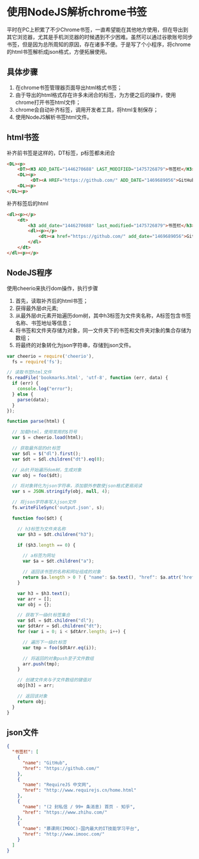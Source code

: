 # 使用NodeJS解析chrome书签

平时在PC上积累了不少Chrome书签，一直希望能在其他地方使用，但在导出到其它浏览器，尤其是手机浏览器的时候遇到不少困难。虽然可以通过谷歌账号同步书签，但是因为总所周知的原因，存在诸多不便。于是写了个小程序，将chrome的html书签解析成json格式，方便拓展使用。

## 具体步骤

1. 在chrome书签管理器页面导出html格式书签；
2. 由于导出的html格式存在许多未闭合的标签，为方便之后的操作，使用chrome打开书签html文件；
3. chrome会自动补齐标签，调用开发者工具，将html复制保存；
4. 使用NodeJS解析书签html文件。

## html书签

补齐前书签是这样的，DT标签，p标签都未闭合

```html
<DL><p>
    <DT><H3 ADD_DATE="1446270688" LAST_MODIFIED="1475726879">书签栏</H3>
    <DL><p>
         <DT><A HREF="https://github.com/" ADD_DATE="1469689056">GitHub</A>
    <DL><p>
</DL><p>        
```

补齐标签后的html

```html
<dl><p></p>
    <dt>
        <h3 add_date="1446270688" last_modified="1475726879">书签栏</h3>
        <dl><p></p>
            <dt><a href="https://github.com/" add_date="1469689056">GitHub</a></dt>
        </dl>
    </dt>
</dl><p></p>    
```

## NodeJS程序

使用cheerio来执行dom操作，执行步骤

1. 首先，读取补齐后的html书签；
2. 获得最外层dt元素;
3. 从最外层dt元素开始遍历dom树，其中h3标签为文件夹名称，A标签包含书签名称、书签地址等信息；
4. 将书签和文件夹存储为对象，同一文件夹下的书签和文件夹对象的集合存储为数组；
5. 将最终的对象转化为json字符串，存储到json文件。

```javascript
var cheerio = require('cheerio'),
  fs = require('fs');

// 读取书签html文件
fs.readFile('bookmarks.html', 'utf-8', function (err, data) {
  if (err) {
    console.log("error");
  } else {
    parse(data);
  }
});

function parse(html) {

  // 加载html，使用常用的$符号
  var $ = cheerio.load(html);

  // 获取最外层的dt标签
  var $dl = $("dl").first();
  var $dt = $dl.children("dt").eq(0);

  // 从dt开始遍历dom树，生成对象
  var obj = foo($dt);

  // 将对象转化为json字符串，添加额外参数使json格式更易阅读
  var s = JSON.stringify(obj, null, 4);

  // 将json字符串写入json文件
  fs.writeFileSync('output.json', s);

  function foo($dt) {

    // h3标签为文件夹名称
    var $h3 = $dt.children("h3");

    if ($h3.length == 0) {

      // a标签为网址
      var $a = $dt.children("a");

      // 返回该书签的名称和网址组成的对象
      return $a.length > 0 ? { "name": $a.text(), "href": $a.attr('href'), "icon": $a.attr('icon') } : null;
    }

    var h3 = $h3.text();
    var arr = [];
    var obj = {};

    // 获取下一级dt标签集合
    var $dl = $dt.children("dl");
    var $dtArr = $dl.children("dt");
    for (var i = 0; i < $dtArr.length; i++) {

      // 遍历下一级dt标签
      var tmp = foo($dtArr.eq(i));

      // 将返回的对象push至子文件数组
      arr.push(tmp);
    }

    // 创建文件夹与子文件数组的键值对
    obj[h3] = arr;

    // 返回该对象
    return obj;
  }
}

```

## json文件
```json
{
  "书签栏": [
    {
      "name": "GitHub",
      "href": "https://github.com/"
    },
    {
      "name": "RequireJS 中文网",
      "href": "http://www.requirejs.cn/home.html"
    },
    {
      "name": "(2 封私信 / 99+ 条消息) 首页 - 知乎",
      "href": "https://www.zhihu.com/"
    },
    {
      "name": "慕课网(IMOOC)-国内最大的IT技能学习平台",
      "href": "http://www.imooc.com/"
    }
  ]
} 
```